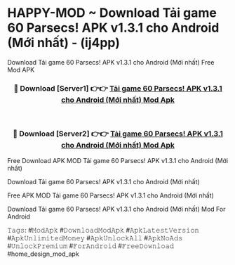 # HAPPY-MOD ~ Download Tải game 60 Parsecs! APK v1.3.1 cho Android (Mới nhất) - (ij4pp)
Download Tải game 60 Parsecs! APK v1.3.1 cho Android (Mới nhất) Free Mod APK

<div align="center">
<h3>🔴 Download [Server1] 👉👉 <a href="https://apk-comot.site?title=Tải_game_60_Parsecs!_APK_v1.3.1_cho_Android_(Mới_nhất)">Tải game 60 Parsecs! APK v1.3.1 cho Android (Mới nhất) Mod Apk</a></h3><br>

<h3>🔴 Download [Server2] 👉👉 <a href="https://apk-comot.site?title=Tải_game_60_Parsecs!_APK_v1.3.1_cho_Android_(Mới_nhất)">Tải game 60 Parsecs! APK v1.3.1 cho Android (Mới nhất) Mod Apk</a></h3>
</div>


Free Download APK MOD Tải game 60 Parsecs! APK v1.3.1 cho Android (Mới nhất)

Download Tải game 60 Parsecs! APK v1.3.1 cho Android (Mới nhất) 

Free APK MOD Tải game 60 Parsecs! APK v1.3.1 cho Android (Mới nhất) 

Download Tải game 60 Parsecs! APK v1.3.1 cho Android (Mới nhất) Mod For Android

𝚃𝚊𝚐𝚜: #𝙼𝚘𝚍𝙰𝚙𝚔 #𝙳𝚘𝚠𝚗𝚕𝚘𝚊𝚍𝙼𝚘𝚍𝙰𝚙𝚔 #𝙰𝚙𝚔𝙻𝚊𝚝𝚎𝚜𝚝𝚅𝚎𝚛𝚜𝚒𝚘𝚗 #𝙰𝚙𝚔𝚄𝚗𝚕𝚒𝚖𝚒𝚝𝚎𝚍𝙼𝚘𝚗𝚎𝚢 #𝙰𝚙𝚔𝚄𝚗𝚕𝚘𝚌𝚔𝙰𝚕𝚕 #𝙰𝚙𝚔𝙽𝚘𝙰𝚍𝚜 #𝚄𝚗𝚕𝚘𝚌𝚔𝙿𝚛𝚎𝚖𝚒𝚞𝚖 #𝙵𝚘𝚛𝙰𝚗𝚍𝚛𝚘𝚒𝚍 #𝙵𝚛𝚎𝚎𝙳𝚘𝚠𝚗𝚕𝚘𝚊𝚍 #home_design_mod_apk